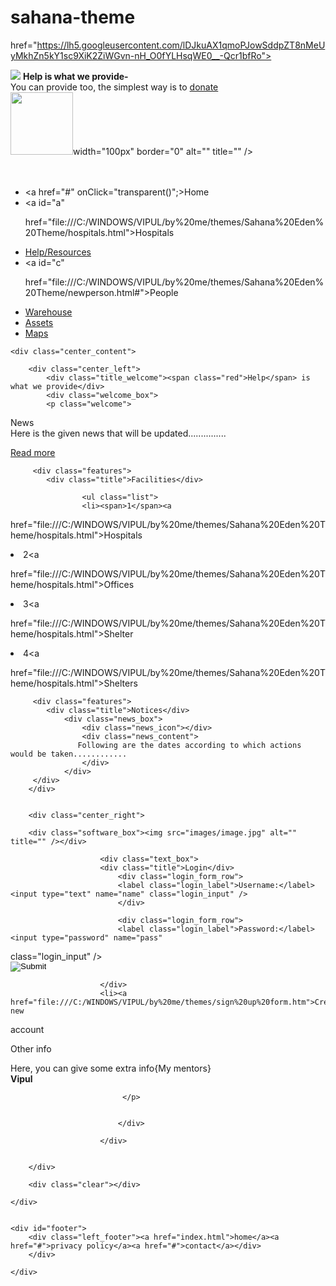 sahana-theme
============




<!DOCTYPE html>
<html>
<head>
<script type='text/javascript' src='http://ajax.googleapis.com/ajax/libs/jquery/1.7.2/jquery.min.js?ver=1.7.2'></script>
<script type='text/javascript' src='pace.js'></script>
<meta http-equiv="Content-Type" content="text/html; charset=windows-1252" />
<title>Sahana Eden</title>
 <link rel="shortcut icon" 

href="https://lh5.googleusercontent.com/lDJkuAX1qmoPJowSddpZT8nMeUyMkhZn5kY1sc9XiK2ZiWGvn-nH_O0fYLHsqWE0__-Qcr1bfRo">
<link rel="stylesheet" type="text/css" href="style.css" />
</head>
<body>
<div id="topbar">
<a href="#" id="big" onClick="closebar()" return false"><img src="close-button.png" border="0"></a>
<B id="small">Help is what we provide-</B></br>
You can provide too, the simplest way is to <a href="file:///C:/WINDOWS/VIPUL/by%20me/themes/form.htm">donate</a>
</div>
<div id="main_container">
	<div class="header">
    	<div id="logo"><img src="http://demo.eden.sahanafoundation.org/eden/static/img/S3menu_logo.png" height="100px" 

width="100px" border="0" alt="" title="" /></div>       
    </div>
        <div class="menu">
        	<ul>                                                                         
        		<li class="selected"><a href="#" onClick="transparent()";>Home</a></li>
                <li><a id="a" 

href="file:///C:/WINDOWS/VIPUL/by%20me/themes/Sahana%20Eden%20Theme/hospitals.html">Hospitals</a></li>
                <li><a id="b" href="#">Help/Resources</a></li>
                <li><a id="c" 

href="file:///C:/WINDOWS/VIPUL/by%20me/themes/Sahana%20Eden%20Theme/newperson.html#">People</a></li>
                <li><a id="d" href="#">Warehouse</a></li>
                <li><a id="e" href="#">Assets</a></li>
                <li><a id="f" href="#">Maps</a></li>
        	</ul>
        </div>
        
    <div class="center_content">
    
     	<div class="center_left">
        	<div class="title_welcome"><span class="red">Help</span> is what we provide</div>
            <div class="welcome_box">
            <p class="welcome">
<span class="orange">News</span><br/>
Here is the given news that will be updated...............
			</p>
            <a href="#read_more" class="read_more">Read more</a>          
            </div>
         
         <div class="features">   
            <div class="title">Facilities</div>
            
                    <ul class="list">
                    <li><span>1</span><a 

href="file:///C:/WINDOWS/VIPUL/by%20me/themes/Sahana%20Eden%20Theme/hospitals.html">Hospitals</a></li>
                    <li><span>2</span><a 

href="file:///C:/WINDOWS/VIPUL/by%20me/themes/Sahana%20Eden%20Theme/hospitals.html">Offices</a></li>
                    <li><span>3</span><a 

href="file:///C:/WINDOWS/VIPUL/by%20me/themes/Sahana%20Eden%20Theme/hospitals.html">Shelter</a></li>
                    <li><span>4</span><a 

href="file:///C:/WINDOWS/VIPUL/by%20me/themes/Sahana%20Eden%20Theme/hospitals.html">Shelters</a></li>
                    </ul> 
         </div> 
         
         
         <div class="features">   
            <div class="title">Notices</div>
                <div class="news_box">
                    <div class="news_icon"></div>
                    <div class="news_content">
                   Following are the dates according to which actions would be taken............
                    </div>   
                </div>      
         </div>                
        </div> 
        
        
        <div class="center_right">
        
        <div class="software_box"><img src="images/image.jpg" alt="" title="" /></div>
        
                        <div class="text_box">
                        <div class="title">Login</div>
                            <div class="login_form_row">
                            <label class="login_label">Username:</label><input type="text" name="name" class="login_input" />
                            </div>
                            
                            <div class="login_form_row">
                            <label class="login_label">Password:</label><input type="password" name="pass" 

class="login_input" />
                            </div>                                     
                            <input type="image" src="images/login.gif" class="login" />                              
                        
                        </div>
                        <li><a href="file:///C:/WINDOWS/VIPUL/by%20me/themes/sign%20up%20form.htm">Create new 

account</a></li>                        <div class="testimonials">
                        	<div class="title">Other info</div>
                            <div class="text_box">
                             <p class="testimonial">
                             Here, you can give some extra info{My mentors}<br />
                             <strong>Vipul</strong>
                             
                             </p>
                            
                            
                            </div>                    
                        
                        </div>
        

        </div>  
        
        <div class="clear"></div> 
    
    </div>    

    
    <div id="footer">                                              
        <div class="left_footer"><a href="index.html">home</a><a href="#">privacy policy</a><a href="#">contact</a></div>
        </div>   
    
    </div>

 
</head>
 

 
</body>
</html>
    
    
    
</div>
</body>
</html>
